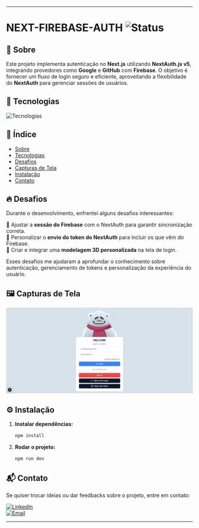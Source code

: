 

---

# NEXT-FIREBASE-AUTH ![Status](https://img.shields.io/badge/status-Em%20andamento-yellow)

## 📌 Sobre  

Este projeto implementa autenticação no **Next.js** utilizando **NextAuth.js v5**, integrando provedores como **Google** e **GitHub** com **Firebase**. O objetivo é fornecer um fluxo de login seguro e eficiente, aproveitando a flexibilidade do **NextAuth** para gerenciar sessões de usuários.  

## 🚀 Tecnologias  

![Tecnologias](https://skillicons.dev/icons?i=next,typescript,react,tailwindcss,firebase)  

## 📂 Índice  

- [Sobre](#-sobre)  
- [Tecnologias](#-tecnologias)  
- [Desafios](#-desafios)  
- [Capturas de Tela](#-capturas-de-tela)  
- [Instalação](#-instalação)  
- [Contato](#-contato)  

## 🔥 Desafios  

Durante o desenvolvimento, enfrentei alguns desafios interessantes:  

🔹 Ajustar a **sessão do Firebase** com o NextAuth para garantir sincronização correta.  
🔹 Personalizar o **envio do token do NextAuth** para incluir os que vêm do Firebase.  
🔹 Criar e integrar uma **modelagem 3D personalizada** na tela de login.  

Esses desafios me ajudaram a aprofundar o conhecimento sobre autenticação, gerenciamento de tokens e personalização da experiência do usuário.  

## 🖼️ Capturas de Tela  

![Main](public/main.png)  

## ⚙️ Instalação  

1. **Instalar dependências:**  
   ```bash
   npm install
   ```  
2. **Rodar o projeto:**  
   ```bash
   npm run dev
   ```  

## 📬 Contato  

Se quiser trocar ideias ou dar feedbacks sobre o projeto, entre em contato:  

[![LinkedIn](https://img.shields.io/badge/LinkedIn-%230077B5.svg?&style=for-the-badge&logo=linkedin&logoColor=white)](https://www.linkedin.com/in/pedro-oliveira-m/)  
[![Email](https://img.shields.io/badge/Email-D14836?style=for-the-badge&logo=gmail&logoColor=white)](mailto:pedro.oliveira@monteirodev.com)  

---
